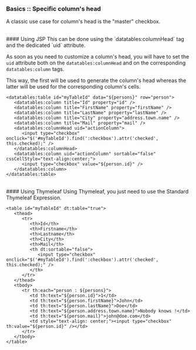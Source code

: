 ### Basics :: Specific column\'s head

A classic use case for column\'s head is the \"master\" checkbox.

<br />
#### Using JSP
This can be done using the `datatables:columnHead` tag and the dedicated `uid` attribute.

As soon as you need to customize a column\'s head, you will have to set the `uid` attribute both on the `datatables:columnHead` and on the corresponding `datatables:column` tags. 

This way, the first will be used to generate the column\'s head whereas the latter will be used for the corresponding column\'s cells.
 
	<datatables:table id="myTableId" data="${persons}" row="person">
	   <datatables:column title="Id" property="id" />
	   <datatables:column title="FirstName" property="firstName" />
	   <datatables:column title="LastName" property="lastName" />
	   <datatables:column title="City" property="address.town.name" />
	   <datatables:column title="Mail" property="mail" />
	   <datatables:columnHead uid="actionColumn">
	      <input type="checkbox" onclick="$('#myTableId').find(':checkbox').attr('checked', this.checked);" />
	   </datatables:columnHead>
	   <datatables:column uid="actionColumn" sortable="false" cssCellStyle="text-align:center;">
	      <input type="checkbox" value="${person.id}" />
	   </datatables:column>
	</datatables:table>

<br />
#### Using Thymeleaf
Using Thymeleaf, you just need to use the Standard Thymeleaf Expression.

	<table id="myTableId" dt:table="true">
	   <thead>
	      <tr>
	         <th>Id</th>
	         <th>Firstname</th>
	         <th>Lastname</th>
	         <th>City</th>
	         <th>Mail</th>
	         <th dt:sortable="false">
	            <input type="checkbox" onclick="$('#myTableId').find(':checkbox').attr('checked', this.checked);" />
	         </th>
	      </tr>
	   </thead>
	   <tbody>
	      <tr th:each="person : ${persons}">
	         <td th:text="${person.id}">1</td>
	         <td th:text="${person.firstName}">John</td>
	         <td th:text="${person.lastName}">Doe</td>
	         <td th:text="${person.address.town.name}">Nobody knows !</td>
	         <td th:text="${person.mail}">john@doe.com</td>
	         <td style="text-align: center;"><input type="checkbox" th:value="${person.id}" /></td>
	      </tr>
	   </tbody>
	</table>
